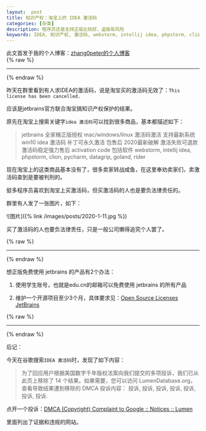```yaml
---
layout:  post
title: 知识产权：淘宝上的 IDEA 激活码
categories: [杂类]
description: 程序员还是支持正版比较好，盗版有风险
keywords: IDEA, 知识产权, 激活码, webstorm, intellij idea, phpstorm, clion, pycharm, datagrip, goland, rider, jetbrains, activation code
---
```


此文首发于我的个人博客：[zhang0peter的个人博客](https://zhang0peter.com)         
{% raw %}
***          
{% endraw %}

昨天在群里看到有人求IDEA的激活码，说是淘宝买的激活码无效了：`This license has been cancelled.`

应该是jetbrains官方联合淘宝搞知识产权保护的结果。

原先在淘宝上搜索关键字`idea 激活码`可以找到很多商品，基本都描述如下：

> jetbrains 全家桶正版授权 mac/windows/linux 激活码激活 支持最新系统 win10 idea 激活码 补丁可永久激活 包售后 2020最新破解 激活失败可退款 激活码稳定强力售后 activation code
> 包括软件 webstorm, intellij idea, phpstorm, clion, pycharm, datagrip, goland, rider

现在淘宝上的这类商品基本没有了，很多卖家转战咸鱼，在这里奉劝卖家们，卖激活码查到是要被判刑的。

挺多程序员喜欢到淘宝上买激活码，但买激活码的人也是要负法律责任的。

群里有人发了一张图片，如下：

![图片]({% link /images/posts/2020-1-11.jpg %})

买了激活码的人也要负法律责任，只是一般公司懒得追究个人罢了。

{% raw %}
***          
{% endraw %}

想正版免费使用 jetbrains 的产品有2个办法：

1. 使用学生账号，也就是edu.cn的邮箱可以免费使用 jetbrains 的所有产品

2. 维护一个开源项目至少3个月，具体要求见：[Open Source Licenses  JetBrains](https://www.jetbrains.com/community/opensource/)

{% raw %}
***          
{% endraw %}

后记：

今天在谷歌搜索`IDEA 激活码`时，发现了如下内容：

> 为了回应用户根据美国数字千年版权法案向我们提交的多项投诉，我们已从此页上移除了 14 个结果。如果需要，您可以访问 LumenDatabase.org，查看导致结果遭到移除的 DMCA 投诉内容： 投诉, 投诉, 投诉, 投诉, 投诉, 投诉, 投诉.

点开一个投诉：[DMCA (Copyright) Complaint to Google :: Notices :: Lumen](https://www.lumendatabase.org/notices/19249256)

里面列出了证据和违规的网站。
